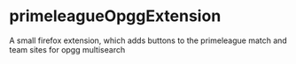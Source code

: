 # primeleagueOpggExtension
A small firefox extension, which adds buttons to the primeleague match and team sites for opgg multisearch

